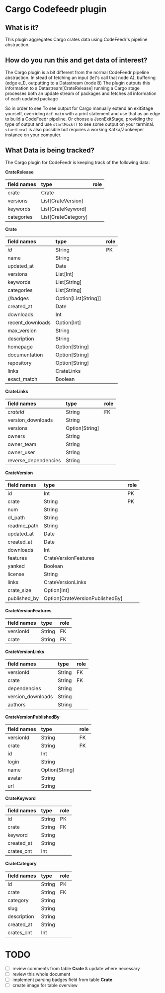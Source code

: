 Cargo Codefeedr plugin
=======================================

**What is it?**
--------
This plugin aggregates Cargo crates data using CodeFeedr's pipeline abstraction.

**How do you run this and get data of interest?**
-------
The Cargo plugin is a bit different from the normal CodeFeedr pipeline abstraction. 
In stead of fetching an input (let's call that node A), buffering (edge e_1), outputting to a Datastream (node B) 
The plugin outputs this information to a Datastream[CrateRelease]
running a Cargo stage processes both an update stream of packages and fetches all information of each updated package

So in order to see To see output for Cargo manually extend an exitStage yourself, overriding `def main` with a
print statement and use that as an edge to build a CodeFeedr pipeline. Or choose a JsonExitStage, providing the type of
output and use `startMock()` to see some output on your terminal. `startLocal` is also possible but requires a working Kafka/Zookeeper instance
on your computer.

**What Data is being tracked?**
-------------------------------
The Cargo plugin for CodeFeedr is keeping track of the following data:

**CrateRelease**

|field names|type|role|
|:-----|:----|:---|  
|crate| Crate||
|versions| List[CrateVersion]||
|keywords| List[CrateKeyword]||
|categories| List[CrateCategory]||

**Crate**
 
|field names|type|role|
|:-----|:----|:---|  
|*id*| String|PK|
|name| String||
|updated_at| Date||
|versions| List[Int]||
|keywords| List[String]||
|categories| List[String]||
|//badges| Option[List[String]]|| Unimportant information / Too extensive| See natvis-pdbs
|created_at| Date||
|downloads| Int|| // Assuming no more than 2B downloads
|recent_downloads| Option[Int]||
|max_version| String||
|description| String||
|homepage| Option[String]||
|documentation| Option[String]||
|repository| Option[String]||
|links| CrateLinks||
|exact_match| Boolean||

**CrateLinks**

|field names|type|role|
|:-----|:----|:---|
|*crateId*| String | FK|
|version_downloads| String||
|versions| Option[String]||
|owners| String||
|owner_team| String||
|owner_user| String||
|reverse_dependencies| String||

**CrateVersion**

|field names|type|role|
|:-----|:----|:---|
|id| Int|PK|
|crate| String|PK|
|num| String||
|dl_path| String||
|readme_path| String||
|updated_at| Date||
|created_at| Date||
|downloads| Int||
|features| CrateVersionFeatures||
|yanked| Boolean||
|license| String||
|links| CrateVersionLinks||
|crate_size| Option[Int]||
|published_by| Option[CrateVersionPublishedBy]||

**CrateVersionFeatures**

|field names|type|role|
|:-----|:----|:---|
|versionId | String | FK | 
|crate | String | FK|

**CrateVersionLinks**

|field names|type|role|
|:-----|:----|:---|
|versionId | String | FK | 
|crate | String | FK|
|dependencies| String||
|version_downloads| String||
|authors| String||

**CrateVersionPublishedBy**

|field names|type|role|
|:-----|:----|:---|
|versionId | String | FK | 
|crate | String | FK|
|id| Int||
|login| String||
|name| Option[String]||
|avatar| String||
|url| String||

**CrateKeyword**

|field names|type|role|
|:-----|:----|:---|
|id| String|PK|
|crate | String | FK|
|keyword| String||
|created_at| String||
|crates_cnt| Int||

**CrateCategory**

|field names|type|role|
|:-----|:----|:---|
|id| String|PK|
|crate | String | FK|
|category| String||
|slug| String||
|description| String||
|created_at| String||
|crates_cnt| Int||

TODO
====
- [ ] review comments from table **Crate** & update where necessary
- [ ] review this whole document
- [ ] implement parsing badges field from table **Crate**
- [ ] create image for table overview